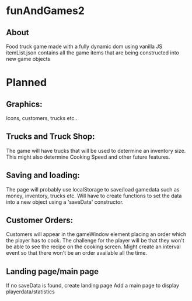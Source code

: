 # funAndGames2

## About
Food truck game made with a fully dynamic dom using vanilla JS
itemList.json contains all the game items that are being constructed into new game objects

# Planned

## Graphics:
Icons, customers, trucks etc..

## Trucks and Truck Shop:
The game will have trucks that will be used to determine an inventory size.
This might also determine Cooking Speed and other future features.

## Saving and loading:
The page will probably use localStorage to save/load gamedata such as money, inventory, trucks etc.
Will have to create functions to set the data into a new object using a 'saveData' constructor.

## Customer Orders:
Customers will appear in the gameWindow element placing an order which the player has to cook.
The challenge for the player will be that they won't be able to see the recipe on the cooking screen.
Might create an interval event so that there won't be an order available all the time.

## Landing page/main page
If no saveData is found, create landing page
Add a main page to display playerdata/statistics